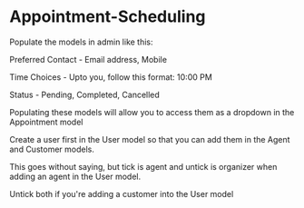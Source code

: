 # Appointment-Scheduling

Populate the models in admin like this:

Preferred Contact - Email address, Mobile

Time Choices - Upto you, follow this format: 10:00 PM

Status - Pending, Completed, Cancelled

Populating these models will allow you to access them as a dropdown in the Appointment model

Create a user first in the User model so that you can add them in the Agent and Customer models.

This goes without saying, but tick is agent and untick is organizer when adding an agent in the User model.

Untick both if you're adding a customer into the User model
